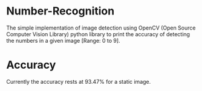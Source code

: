 # Number-Recognition
The simple implementation of image detection using OpenCV (Open Source Computer Vision Library) python library to print the accuracy of detecting 
the numbers in a given image [Range: 0 to 9]. 

# Accuracy
Currently the accuracy rests at 93.47% for a static image.
 
